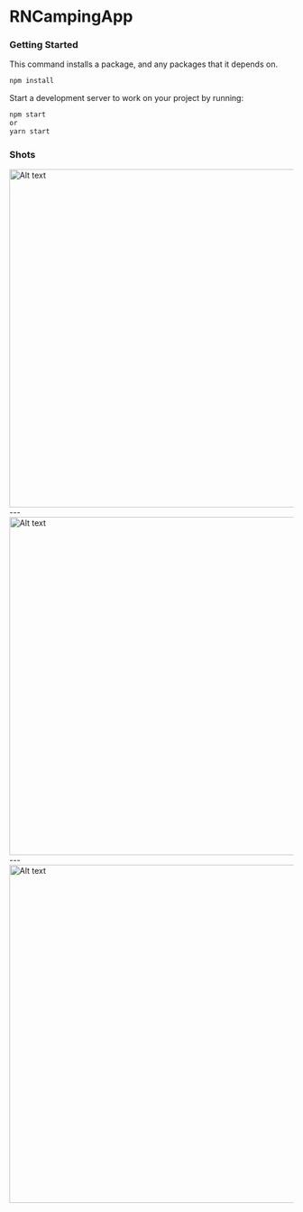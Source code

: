 # RNCampingApp
### Getting Started

This command installs a package, and any packages that it depends on.
```bash
npm install
```

Start a development server to work on your project by running:

```bash
npm start
or
yarn start
```

### Shots

<img height="600" alt="Alt text" src="https://user-images.githubusercontent.com/95124327/213991387-f7538ac6-47a5-4c19-bf0f-471da9541bec.jpg">
---
<img height="600" alt="Alt text" src="https://user-images.githubusercontent.com/95124327/213991447-c75c2f12-da35-427c-b021-e14f82f97f15.jpg">
---
<img height="600" alt="Alt text" src="https://user-images.githubusercontent.com/95124327/213991447-c75c2f12-da35-427c-b021-e14f82f97f15.jpg">
